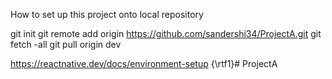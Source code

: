 How to set up this project onto local repository

git init
git remote add origin https://github.com/sandershi34/ProjectA.git
git fetch -all
git pull origin dev

https://reactnative.dev/docs/environment-setup {\rtf1}#   P r o j e c t A 
 
 
